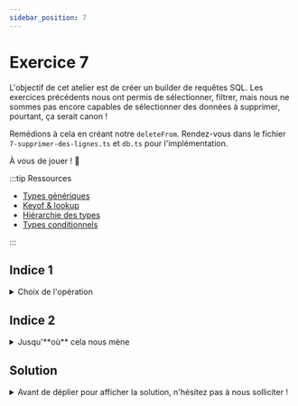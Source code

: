 ```yaml
---
sidebar_position: 7
---
```


# Exercice 7

L'objectif de cet atelier est de créer un builder de requêtes SQL. Les exercices précédents nous ont permis de sélectionner, filtrer, mais nous ne sommes pas encore capables de sélectionner des données à supprimer, pourtant, ça serait canon !

Remédions à cela en créant notre `deleteFrom`. Rendez-vous dans le fichier `7-supprimer-des-lignes.ts` et `db.ts` pour l'implémentation.

À vous de jouer ! 🎉

:::tip Ressources

- [Types génériques](../typescript/generic.md)
- [Keyof & lookup](../typescript/keyof-lookup.md)
- [Hiérarchie des types](../typescript/type-hierarchy.md)
- [Types conditionnels](../typescript/conditional-types.md)

:::

## Indice 1

<details>
  <summary>Choix de l'opération</summary>

On peut s'attendre à ce que `deleteFrom` opère dans un contexte similaire à `selectFrom`. D'ailleurs la seule différence est que cette fonction viendra enrichir le contexte qui lui est fourni avec un _autre type d'opération_.

</details>

## Indice 2

<details>
  <summary>Jusqu'**où** cela nous mène</summary>

On avait typé la fonction `where` pour qu'elle opère à partir d'un _contexte_ de **sélection**. Il faut à présent prendre en compte qu'elle peut également opérer dans un contexte de **suppression**

</details>

## Solution

<details>
  <summary>Avant de déplier pour afficher la solution, n'hésitez pas à nous solliciter ! </summary>

    ```ts
    type DeletableContext<DB> = EmptyContext<DB> & {
      _operation: "delete";
      _table: keyof DB;
    };

    export const deleteFrom = <
      Ctx extends AnyEmptyContext,
      TB extends keyof Ctx["$db"]
    >(
      ctx: Ctx,
      tableName: TB
    ) => ({
      ...ctx,
      _operation: "delete" as const,
      _table: tableName,
    });
    ```

    Il faudra aussi modifier la signature de `where` pour qu'elle accepte également un `DeletableContext`.

    ```ts
    type AnyQueryableContext = SelectableContext<any> | DeletableContext<any>;

    export const where = <
      Ctx extends AnyQueryableContext,
      Field extends keyof Ctx["$db"][Ctx["_table"]]
    >(...) => {...}
    ```

</details>
